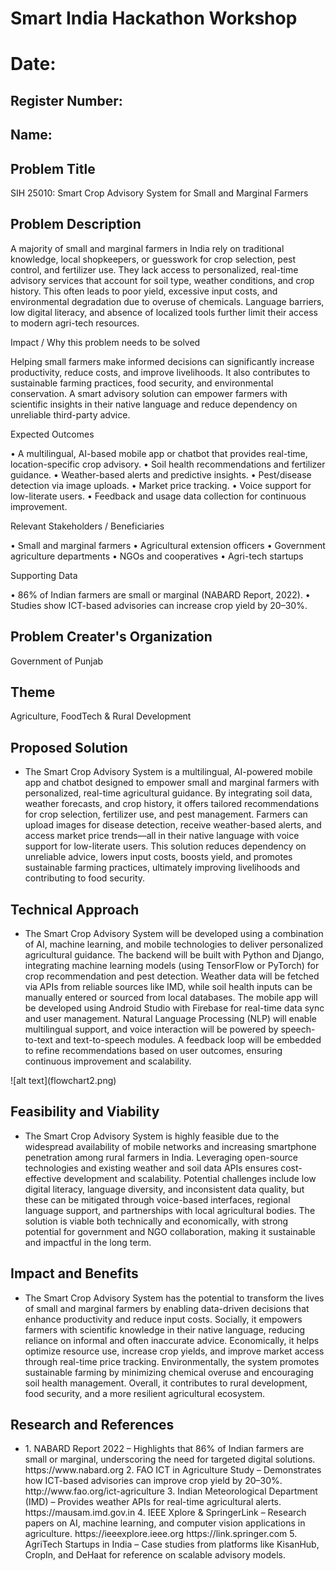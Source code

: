 # Smart India Hackathon Workshop
# Date:
## Register Number:
## Name:
## Problem Title
SIH 25010: Smart Crop Advisory System for Small and Marginal Farmers
## Problem Description
A majority of small and marginal farmers in India rely on traditional knowledge, local shopkeepers, or guesswork for crop selection, pest control, and fertilizer use. They lack access to personalized, real-time advisory services that account for soil type, weather conditions, and crop history. This often leads to poor yield, excessive input costs, and environmental degradation due to overuse of chemicals. Language barriers, low digital literacy, and absence of localized tools further limit their access to modern agri-tech resources.

Impact / Why this problem needs to be solved

Helping small farmers make informed decisions can significantly increase productivity, reduce costs, and improve livelihoods. It also contributes to sustainable farming practices, food security, and environmental conservation. A smart advisory solution can empower farmers with scientific insights in their native language and reduce dependency on unreliable third-party advice.

Expected Outcomes

• A multilingual, AI-based mobile app or chatbot that provides real-time, location-specific crop advisory.
• Soil health recommendations and fertilizer guidance.
• Weather-based alerts and predictive insights.
• Pest/disease detection via image uploads.
• Market price tracking.
• Voice support for low-literate users.
• Feedback and usage data collection for continuous improvement.

Relevant Stakeholders / Beneficiaries

• Small and marginal farmers
• Agricultural extension officers
• Government agriculture departments
• NGOs and cooperatives
• Agri-tech startups

Supporting Data

• 86% of Indian farmers are small or marginal (NABARD Report, 2022).
• Studies show ICT-based advisories can increase crop yield by 20–30%.

## Problem Creater's Organization
Government of Punjab

## Theme
Agriculture, FoodTech & Rural Development

## Proposed Solution
<ul><li>
The Smart Crop Advisory System is a multilingual, AI-powered mobile app and chatbot designed to empower small and marginal farmers with personalized, real-time agricultural guidance. By integrating soil data, weather forecasts, and crop history, it offers tailored recommendations for crop selection, fertilizer use, and pest management. Farmers can upload images for disease detection, receive weather-based alerts, and access market price trends—all in their native language with voice support for low-literate users. This solution reduces dependency on unreliable advice, lowers input costs, boosts yield, and promotes sustainable farming practices, ultimately improving livelihoods and contributing to food security.
</li></ul>

## Technical Approach
<ul><li>The Smart Crop Advisory System will be developed using a combination of AI, machine learning, and mobile technologies to deliver personalized agricultural guidance. The backend will be built with Python and Django, integrating machine learning models (using TensorFlow or PyTorch) for crop recommendation and pest detection. Weather data will be fetched via APIs from reliable sources like IMD, while soil health inputs can be manually entered or sourced from local databases. The mobile app will be developed using Android Studio with Firebase for real-time data sync and user management. Natural Language Processing (NLP) will enable multilingual support, and voice interaction will be powered by speech-to-text and text-to-speech modules. A feedback loop will be embedded to refine recommendations based on user outcomes, ensuring continuous improvement and scalability.
</b></li></ul>
![alt text](flowchart2.png)

## Feasibility and Viability
<ul><li>
The Smart Crop Advisory System is highly feasible due to the widespread availability of mobile networks and increasing smartphone penetration among rural farmers in India. Leveraging open-source technologies and existing weather and soil data APIs ensures cost-effective development and scalability. Potential challenges include low digital literacy, language diversity, and inconsistent data quality, but these can be mitigated through voice-based interfaces, regional language support, and partnerships with local agricultural bodies. The solution is viable both technically and economically, with strong potential for government and NGO collaboration, making it sustainable and impactful in the long term.
</li></ul>

## Impact and Benefits
<ul><li>
The Smart Crop Advisory System has the potential to transform the lives of small and marginal farmers by enabling data-driven decisions that enhance productivity and reduce input costs. Socially, it empowers farmers with scientific knowledge in their native language, reducing reliance on informal and often inaccurate advice. Economically, it helps optimize resource use, increase crop yields, and improve market access through real-time price tracking. Environmentally, the system promotes sustainable farming by minimizing chemical overuse and encouraging soil health management. Overall, it contributes to rural development, food security, and a more resilient agricultural ecosystem.
</li></ul>

## Research and References
<ul><li>
1. NABARD Report 2022 – Highlights that 86% of Indian farmers are small or marginal, underscoring the need for targeted digital solutions.
https://www.nabard.org
2. FAO ICT in Agriculture Study – Demonstrates how ICT-based advisories can improve crop yield by 20–30%.
http://www.fao.org/ict-agriculture
3. Indian Meteorological Department (IMD) – Provides weather APIs for real-time agricultural alerts.
https://mausam.imd.gov.in
4. IEEE Xplore & SpringerLink – Research papers on AI, machine learning, and computer vision applications in agriculture.
https://ieeexplore.ieee.org
https://link.springer.com
5. AgriTech Startups in India – Case studies from platforms like KisanHub, CropIn, and DeHaat for reference on scalable advisory models.
</li></ul>
